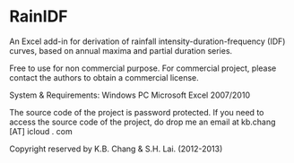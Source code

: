 RainIDF
=======

An Excel add-in for derivation of rainfall intensity-duration-frequency (IDF) curves, based on annual maxima and partial duration series.

Free to use for non commercial purpose.
For commercial project, please contact the authors to obtain a commercial license.

System & Requirements:
Windows PC
Microsoft Excel 2007/2010

The source code of the project is password protected.
If you need to access the source code of the project, do drop me an email at kb.chang [AT] icloud . com


Copyright reserved by K.B. Chang & S.H. Lai. (2012-2013)
